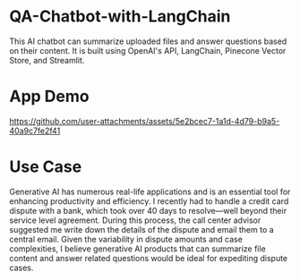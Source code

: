 # QA-Chatbot-with-LangChain
This AI chatbot can summarize uploaded files and answer questions based on their content. It is built using OpenAI's API, LangChain, Pinecone Vector Store, and Streamlit.

# App Demo
https://github.com/user-attachments/assets/5e2bcec7-1a1d-4d79-b9a5-40a9c7fe2f41

# Use Case

Generative AI has numerous real-life applications and is an essential tool for enhancing productivity and efficiency. I recently had to handle a credit card dispute with a bank, which took over 40 days to resolve—well beyond their service level agreement. During this process, the call center advisor suggested me  write down the details of the dispute and email them to a central email. Given the variability in dispute amounts and case complexities, I believe generative AI products that can summarize file content and answer related questions would be ideal for expediting dispute cases.







